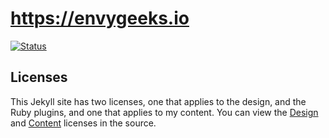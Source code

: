 # https://envygeeks.io

[![Status](https://travis-ci.org/envygeeks/envygeeks.io.svg?branch=master)][1]

## Licenses

This Jekyll site has two licenses, one that applies to the design, and the Ruby plugins, and one that applies to my content. You can view the [Design][2] and [Content][3] licenses in the source.

[1]: https://travis-ci.org/envygeeks/envygeeks.io
[2]: https://github.com/envygeeks/envygeeks.io/blob/master/design
[3]: https://github.com/envygeeks/envygeeks.io/blob/master/content
